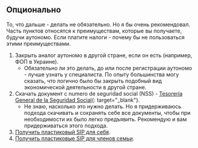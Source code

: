 ## Опционально

То, что дальше - делать не обязательно. Но я бы очень рекомендовал. Часть
пунктов относятся к преимуществам, которые вы получаете, будучи
аутономо. Если платите налоги - почему бы не пользоваться этими
преимуществами.

1. Закрыть аналог аутономо в другой стране, если он есть (например, ФОП в Украине).
    - Обязательно ли это делать, до или после регистрации аутономо - лучше узнать у специалиста. По опыту большинства
      могу сказать, что логично было бы закрыть подобный вид экономической деятельности в другой стране.
2. Скачать документ с numero de seguridad social (NSS) -
   [Tesorería General de la Seguridad Social](https://portal.seg-social.gob.es/wps/portal/importass/importass/bienvenida){:
   target="_blank"}.
    - Не знаю, насколько это нужно делать. Но я придерживаюсь
      подхода скачивать и сохранять себе все документы, чтобы при необходимости
      их было легко предъявить. Рекомендую и вам придерживаться этого подхода.
2. [Получить пластиковый SIP для себя](#получение-пластикового-sip-для-себя).
3. [Получить пластиковые SIP для членов семьи](#получение-пластикового-sip-для-членов-семьи).
